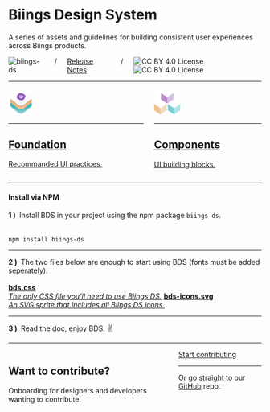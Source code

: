 <h1 class="title is-size-2-mobile has-text-weight-semibold is-spaced"><span class="is-size-bigger">Biings Design System</span></h1>
<p class="subtitle is-size-5-mobile has-text-primary-dark mb-5">
    A series of assets and guidelines for building consistent user experiences across Biings products.
</p>
<div class="columns is-mobile is-variable is-2">
        <div class="column is-narrow">
            <img src="https://img.shields.io/npm/v/biings-ds.svg?labelColor=46285D&color=8C50B9&label=npm&style=flat" class="mt-1" alt="biings-ds">
        </div>
        <div class="column is-narrow is-dimmed">/</div>
        <div class="column is-narrow">
            <a href="#/CHANGELOG" class="is-size-6 has-text-weight-medium is-underlined">Release Notes</a>
        </div>
        <div class="column is-narrow is-dimmed is-hidden-mobile">/</div>
        <div class="column is-narrow is-hidden-mobile">
            <img src="https://mirrors.creativecommons.org/presskit/icons/cc.svg" class="icon is-size-4" alt="CC BY 4.0 License">
            <img src="https://mirrors.creativecommons.org/presskit/icons/by.svg" class="icon is-size-4" alt="CC BY 4.0 License">
        </div>
</div>
<hr>
<div class="columns">
    <div class="column is-6">
        <a href="#/content" class="box is-medium is-raised hover-to-floating">
            <img src="media/bds.png" width="50" class="no-zoom"/>
            <hr class="my-2">
            <h2 class="title is-size-3-mobile">Foundation</h2>
            <p class="subtitle is-5">Recommanded UI practices.</p>
        </a>
    </div>
    <div class="column is-6">
        <a href="#/avatar" class="box is-medium is-raised hover-to-floating">
            <img src="media/components.png" width="53" class="no-zoom"/>
            <hr class="my-2">
            <h2 class="title is-size-3-mobile">Components</h2>
            <p class="subtitle is-5">UI building blocks.</p>
        </a>
    </div>
</div>
<hr class="my-2">
<div class="box is-large is-bordered">
    <h4 class="title is-family-primary mb-5">Install via NPM</h4>
    <strong>1 )&nbsp;</strong> Install BDS in your project using the npm package <code>biings-ds</code>.<br><br>
    <pre><code>npm install biings-ds</code></pre>
    <hr>
    <strong>2 )&nbsp;</strong> The two files below are enough to start using BDS (fonts must be added seperately).<br><br>
    <a href="https://raw.githubusercontent.com/biings/biings-ds/master/build/bds.css" class="box is-well py-3" download><strong class="is-monospace">bds.css</strong><br><i class="is-dimmed">The only CSS file you'll need to use Biings DS.</i></a>
    <a href="https://raw.githubusercontent.com/biings/biings-ds/master/build/bds-icons.min.svg" class="box is-well py-3" download><strong class="is-monospace">bds-icons.svg</strong><br><i class="is-dimmed">An SVG sprite that includes all Biings DS icons.</i></a>
    <hr>
    <strong>3 )&nbsp;</strong> Read the doc, enjoy BDS. ✌️
</div>

<hr>

<div class="box is-large is-bordered has-background-white-ter">
    <div class="columns is-vcentered">
        <div class="column is-6">
            <h2 class="title mb-4"><span class="is-size-smaller">Want to contribute?</span></h2>
            <p class="subtitle is-5">Onboarding for designers and developers wanting to contribute.</p>
        </div>
        <div class="column is-5 is-offset-1 has-text-centered is-size-5 is-dimmed">
            <a href="#/contribute" class="button is-rounded is-primary is-outlined is-medium">Start contributing</a>
            <hr class="is-marginless is-wavy">
            Or go straight to our <a href="https://github.com/biings/biings-ds" class="is-underlined">GitHub</a> repo.
        </div>
    </div>
</div>

<br>
